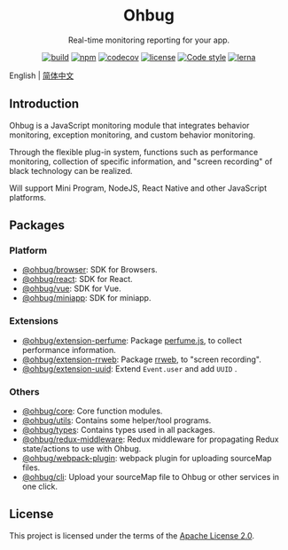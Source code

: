 <div align="center">
  <h1>Ohbug</h1>
  <p>Real-time monitoring reporting for your app.</p>

  [![build](https://img.shields.io/github/workflow/status/ohbug-org/ohbug/Node.js%20CI/master?style=flat-square)](https://github.com/ohbug-org/ohbug/actions?query=workflow%3A%22Node.js+CI%22)
  [![npm](https://img.shields.io/npm/v/@ohbug/core.svg?style=flat-square)](https://www.npmjs.com/package/@ohbug/core)
  [![codecov](https://img.shields.io/codecov/c/github/ohbug-org/ohbug.svg?style=flat-square)](https://codecov.io/gh/ohbug-org/ohbug)
  [![license](https://img.shields.io/github/license/ohbug-org/ohbug?style=flat-square)](https://github.com/ohbug-org/ohbug/blob/master/LICENSE)
  [![Code style](https://img.shields.io/badge/code_style-prettier-ff69b4.svg?style=flat-square)](https://github.com/prettier/prettier)
  [![lerna](https://img.shields.io/badge/maintained%20with-lerna-cc00ff.svg?style=flat-square)](https://lerna.js.org/)
</div>

English | [简体中文](./README-zh_CN.md)

## Introduction

Ohbug is a JavaScript monitoring module that integrates behavior monitoring, exception monitoring, and custom behavior monitoring.

Through the flexible plug-in system, functions such as performance monitoring, collection of specific information, and "screen recording" of black technology can be realized.

Will support Mini Program, NodeJS, React Native and other JavaScript platforms.

## Packages

### Platform

- [@ohbug/browser](./packages/ohbug-browser): SDK for Browsers.
- [@ohbug/react](./packages/ohbug-react): SDK for React.
- [@ohbug/vue](./packages/ohbug-vue): SDK for Vue.
- [@ohbug/miniapp](https://github.com/ohbug-org/ohbug-miniapp): SDK for miniapp.

### Extensions

- [@ohbug/extension-perfume](./packages/ohbug-extension-perfume): Package [perfume.js](https://github.com/Zizzamia/perfume.js), to collect performance information.
- [@ohbug/extension-rrweb](./packages/ohbug-extension-rrweb): Package [rrweb](https://github.com/rrweb-io/rrweb), to "screen recording".
- [@ohbug/extension-uuid](./packages/ohbug-extension-uuid): Extend `Event.user` and add `UUID` .

### Others

- [@ohbug/core](./packages/ohbug-core): Core function modules.
- [@ohbug/utils](./packages/ohbug-utils): Contains some helper/tool programs.
- [@ohbug/types](./packages/ohbug-types): Contains types used in all packages.
- [@ohbug/redux-middleware](./packages/ohbug-redux-middleware): Redux middleware for propagating Redux state/actions to use with Ohbug.
- [@ohbug/webpack-plugin](./packages/ohbug-webpack-plugin): webpack plugin for uploading sourceMap files.
- [@ohbug/cli](https://github.com/ohbug-org/ohbug-cli): Upload your sourceMap file to Ohbug or other services in one click.

## License

This project is licensed under the terms of the [Apache License 2.0](https://github.com/ohbug-org/ohbug/blob/master/LICENSE).
